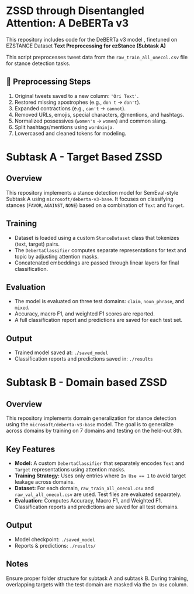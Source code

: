 # ZSSD through Disentangled Attention: A DeBERTa v3
This repository includes code for the DeBERTa v3 model , finetuned on EZSTANCE Dataset
**Text Preprocessing for ezStance (Subtask A)**

This script preprocesses tweet data from the `raw_train_all_onecol.csv` file for stance detection tasks.

## 🔄 Preprocessing Steps

1. Original tweets saved to a new column: `'Ori Text'`.
2. Restored missing apostrophes (e.g., `don t` → `don't`).
3. Expanded contractions (e.g., `can't` → `cannot`).
4. Removed URLs, emojis, special characters, @mentions, and hashtags.
5. Normalized possessives (`women's` → `women`) and common slang.
6. Split hashtags/mentions using `wordninja`.
7. Lowercased and cleaned tokens for modeling.

# Subtask A - Target Based ZSSD

## Overview
This repository implements a stance detection model for SemEval-style Subtask A using `microsoft/deberta-v3-base`. It focuses on classifying stances (`FAVOR`, `AGAINST`, `NONE`) based on a combination of `Text` and `Target`.

## Training
- Dataset is loaded using a custom `StanceDataset` class that tokenizes (text, target) pairs.
- The `DebertaClassifier` computes separate representations for text and topic by adjusting attention masks.
- Concatenated embeddings are passed through linear layers for final classification.

## Evaluation
- The model is evaluated on three test domains: `claim`, `noun_phrase`, and `mixed`.
- Accuracy, macro F1, and weighted F1 scores are reported.
- A full classification report and predictions are saved for each test set.

## Output
- Trained model saved at: `./saved_model`
- Classification reports and predictions saved in: `./results`

# Subtask B - Domain based ZSSD

## Overview
This repository implements domain generalization for stance detection using the `microsoft/deberta-v3-base` model. The goal is to generalize across domains by training on 7 domains and testing on the held-out 8th.

## Key Features
- **Model:** A custom `DebertaClassifier` that separately encodes `Text` and `Target` representations using attention masks.
- **Training Strategy:** Uses only entries where `In Use == 1` to avoid target leakage across domains.
- **Dataset:** For each domain, `raw_train_all_onecol.csv` and `raw_val_all_onecol.csv` are used. Test files are evaluated separately.
- **Evaluation:** Computes Accuracy, Macro F1, and Weighted F1. Classification reports and predictions are saved for all test domains.

## Output
- Model checkpoint: `./saved_model`
- Reports & predictions: `./results/`

## Notes
Ensure proper folder structure for subtask A and subtask B. During training, overlapping targets with the test domain are masked via the `In Use` column.




